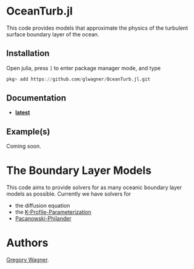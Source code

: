 # OceanTurb.jl

This code provides models that approximate the physics of the 
turbulent surface boundary layer of the ocean.

## Installation

Open julia, press `]` to enter package manager mode, and type

```julia
pkg> add https://github.com/glwagner/OceanTurb.jl.git
```

## Documentation

* [**latest**](https://glwagner.github.io/OceanTurb.jl/latest)

## Example(s)

Coming soon.

# The Boundary Layer Models

This code aims to provide solvers for as many oceanic boundary layer
models as possible.
Currently we have solvers for

* the diffusion equation
* the [K-Profile-Parameterization](https://agupubs.onlinelibrary.wiley.com/doi/abs/10.1029/94rg01872)
* [Pacanowski-Philander](https://journals.ametsoc.org/doi/abs/10.1175/1520-0485(1981)011%3C1443:POVMIN%3E2.0.CO;2)

# Authors

[Gregory Wagner](glwagner.github.io).
